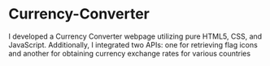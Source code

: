 # Currency-Converter
I developed a Currency Converter webpage utilizing pure HTML5, CSS, and JavaScript. Additionally, I integrated two APIs: one for retrieving flag icons and another for obtaining currency exchange rates for various countries
